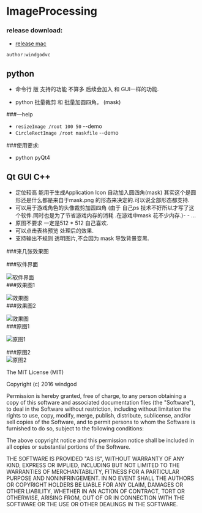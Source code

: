 # **ImageProcessing**

### release download: 

- [release mac ](https://github.com/windgodvc/ImageProcessing/releases "")

`author:windgodvc`

## python 

- 命令行 版 支持的功能 不算多 后续会加入 和 GUI一样的功能.

- python 批量裁剪 和 批量加圆四角。 (mask)

###—help

- `resizeImage /root 100 50` --demo
- `CircleRectImage /root maskfile` --demo

###使用要求:

- python  pyQt4

## Qt GUI C++

- 定位较高 能用于生成Application Icon 自动加入圆四角(mask) 其实这个是圆形还是什么都是来自于mask.png 的形态来决定的.可以说全部形态都支持.
- 可以用于游戏角色的头像裁剪加圆四角 (由于 自己ps 技术不好所以才写了这个软件.同时也是为了节省游戏内存的消耗 .在游戏中mask 花不少内存.)- - ...
- 原图不要求 一定是512 * 512 自己喜欢.
- 可以点击表格预览 处理后的效果.
- 支持输出不规则 透明图片,不会因为 mask 导致背景变黑.

###来几张效果图

###软件界面

![软件界面](https://github.com/windgodvc/ImageProcessing/blob/master/otherres/122.jpg)       
###效果图1

![效果图](https://github.com/windgodvc/ImageProcessing/blob/master/otherres/FE004F17-D1F3-4B7C-9719-18B21C0F3928.png)    
###效果图2

![效果图](https://github.com/windgodvc/ImageProcessing/blob/master/otherres/75CB32A5-3436-4D8B-B0DF-531C5CA15868.png)  
###原图1  

![原图1](https://github.com/windgodvc/ImageProcessing/blob/master/otherres/Test1.png)

###原图2    
![原图2](https://github.com/windgodvc/ImageProcessing/blob/master/otherres/Test2.png)



The MIT License (MIT)

Copyright (c) 2016 windgod

Permission is hereby granted, free of charge, to any person obtaining a copy of this software and associated documentation files (the "Software"), to deal in the Software without restriction, including without limitation the rights to use, copy, modify, merge, publish, distribute, sublicense, and/or sell copies of the Software, and to permit persons to whom the Software is furnished to do so, subject to the following conditions:

The above copyright notice and this permission notice shall be included in all copies or substantial portions of the Software.

THE SOFTWARE IS PROVIDED "AS IS", WITHOUT WARRANTY OF ANY KIND, EXPRESS OR IMPLIED, INCLUDING BUT NOT LIMITED TO THE WARRANTIES OF MERCHANTABILITY, FITNESS FOR A PARTICULAR PURPOSE AND NONINFRINGEMENT. IN NO EVENT SHALL THE AUTHORS OR COPYRIGHT HOLDERS BE LIABLE FOR ANY CLAIM, DAMAGES OR OTHER LIABILITY, WHETHER IN AN ACTION OF CONTRACT, TORT OR OTHERWISE, ARISING FROM, OUT OF OR IN CONNECTION WITH THE SOFTWARE OR THE USE OR OTHER DEALINGS IN THE SOFTWARE.


​	

